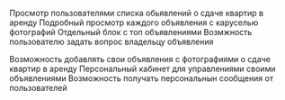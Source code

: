 Просмотр пользователями списка обьявлений о сдаче квартир в аренду
Подробный просмотр каждого объявления с каруселью фотографий
Отдельный блок с топ объявлениями
Возмжность пользователю задать вопрос владельцу объявления 

Возможность добавлять свои объявления с фотографиями о сдаче квартир в аренду
Персональный кабинет для управлениями своими объявлениями
Возможность получать персональнын сообщения от пользователей





